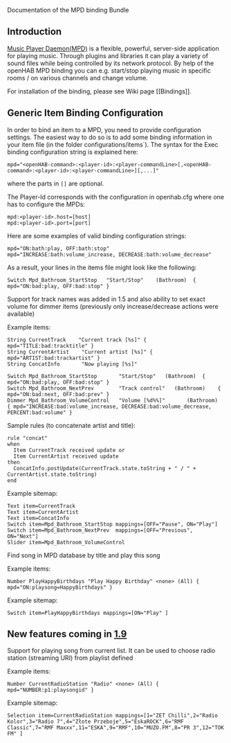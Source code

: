 Documentation of the MPD binding Bundle

## Introduction

[Music Player Daemon(MPD)](http://www.musicpd.org/) is a flexible, powerful, server-side application for playing music. Through plugins and libraries it can play a variety of sound files while being controlled by its network protocol. 
By help of the openHAB MPD binding you can e.g. start/stop playing music in specific rooms / on various channels and change volume.

For installation of the binding, please see Wiki page [[Bindings]].

## Generic Item Binding Configuration

In order to bind an item to a MPD, you need to provide configuration settings. The easiest way to do so is to add some binding information in your item file (in the folder configurations/items`). The syntax for the Exec binding configuration string is explained here:

    mpd="<openHAB-command>:<player-id>:<player-commandLine>[,<openHAB-command>:<player-id>:<player-commandLine>][,...]"

where the parts in `[]` are optional.

The Player-Id corresponds with the configuration in openhab.cfg where one has to configure the MPDs:

    mpd:<player-id>.host=[host]
    mpd:<player-id>.port=[port]

Here are some examples of valid binding configuration strings:

    mpd="ON:bath:play, OFF:bath:stop"
    mpd="INCREASE:bath:volume_increase, DECREASE:bath:volume_decrease"

As a result, your lines in the items file might look like the following:

    Switch Mpd_Bathroom_StartStop	"Start/Stop"	(Bathroom)	{ mpd="ON:bad:play, OFF:bad:stop" }




Support for track names was added in 1.5 and also ability to set exact volume for dimmer items (previously only increase/decrease actions were available)

Example items:

```
String CurrentTrack    "Current track [%s]" { mpd="TITLE:bad:tracktitle" }
String CurrentArtist    "Current artist [%s]" { mpd="ARTIST:bad:trackartist" }
String ConcatInfo       "Now playing [%s]"

Switch Mpd_Bathroom_StartStop       "Start/Stop"   (Bathroom)  { mpd="ON:bad:play, OFF:bad:stop" }
Switch Mpd_Bathroom_NextPrev        "Track control"   (Bathroom)    { mpd="ON:bad:next, OFF:bad:prev" } 
Dimmer Mpd_Bathroom_VolumeControl   "Volume [%d%%]"       (Bathroom)  { mpd="INCREASE:bad:volume_increase, DECREASE:bad:volume_decrease, PERCENT:bad:volume" }
```

Sample rules (to concatenate artist and title):

```
rule "concat"
when
  Item CurrentTrack received update or
  Item CurrentArtist received update
then
  ConcatInfo.postUpdate(CurrentTrack.state.toString + " / " + CurrentArtist.state.toString)
end
```

Example sitemap:

```
Text item=CurrentTrack
Text item=CurrentArtist
Text item=ConcatInfo
Switch item=Mpd_Bathroom_StartStop mappings=[OFF="Pause", ON="Play"]
Switch item=Mpd_Bathroom_NextPrev  mappings=[OFF="Previous", ON="Next"]
Slider item=Mpd_Bathroom_VolumeControl
```

Find song in MPD database by title and play this song

Example items:

```
Number PlayHappyBirthdays "Play Happy Birthday" <none> (All) { mpd="ON:playsong=HappyBirthdays" }
```

Example sitemap:
```
Switch item=PlayHappyBirthdays mappings=[ON="Play" ]
```

## New features coming in [1.9](https://github.com/openhab/openhab/pull/4593)

Support for playing song from current list. It can be used to choose radio station (streaming URI) from playlist defined

Example items:

```
Number CurrentRadioStation "Radio" <none> (All) { mpd="NUMBER:p1:playsongid" }
```

Example sitemap:
```
Selection item=CurrentRadioStation mappings=[1="ZET Chilli",2="Radio Kolor",3="Radio 7",4="Złote Przeboje",5="EskaROCK",6="RMF Classic",7="RMF Maxxx",11="ESKA",9="RMF",10="MUZO.FM",8="PR 3",12="TOK FM" ]
```
